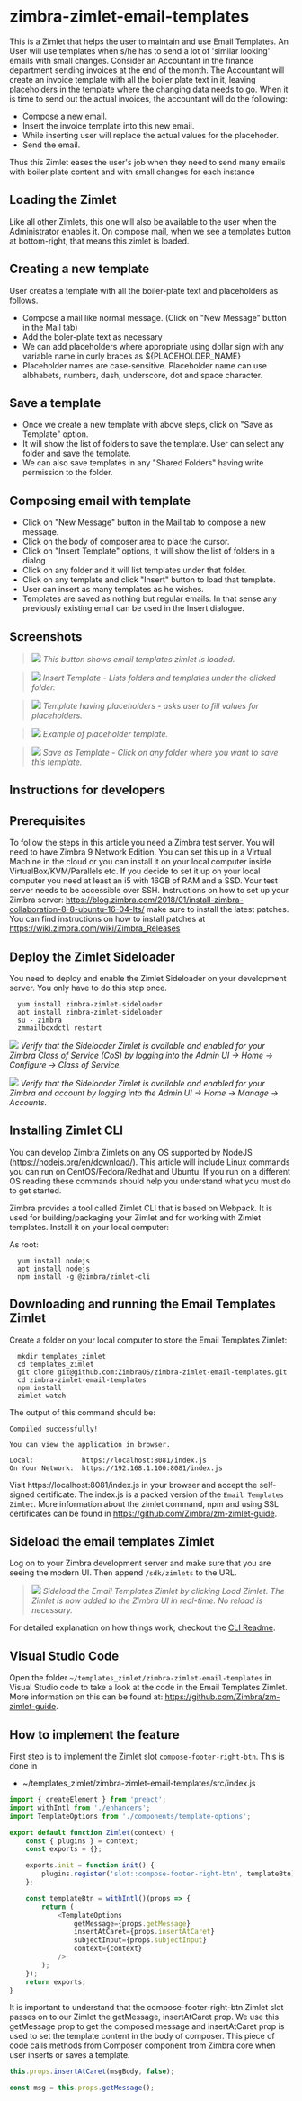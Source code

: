 # zimbra-zimlet-email-templates
This is a Zimlet that helps the user to maintain and use Email Templates. An User will use templates when s/he has to send a lot of 'similar looking' emails with small changes. Consider an Accountant in the finance department sending invoices at the end of the month. The Accountant will create an invoice template with all the boiler plate text in it, leaving placeholders in the template where the changing data needs to go. When it is time to send out the actual invoices, the accountant will do the following:
* Compose a new email.
* Insert the invoice template into this new email.
* While inserting user will replace the actual values for the placehoder.
* Send the email.

Thus this Zimlet eases the user's job when they need to send many emails with boiler plate content and with small changes for each instance

## Loading the Zimlet
Like all other Zimlets, this one will also be available to the user when the Administrator enables it.
On compose mail, when we see a templates button at bottom-right, that means this zimlet is loaded.

## Creating a new template
User creates a template with all the boiler-plate text and placeholders as follows.
* Compose a mail like normal message. (Click on "New Message" button in the Mail tab)
* Add the boler-plate text as necessary
* We can add placeholders where appropriate using dollar sign with any variable name in curly braces as ${PLACEHOLDER_NAME}
* Placeholder names are case-sensitive. Placeholder name can use albhabets, numbers, dash, underscore, dot and space character.

## Save a template
* Once we create a new template with above steps, click on "Save as Template" option.
* It will show the list of folders to save the template. User can select any folder and save the template.
* We can also save templates in any "Shared Folders" having write permission to the folder.

## Composing email with template
* Click on "New Message" button in the Mail tab to compose a new message.
* Click on the body of composer area to place the cursor.
* Click on "Insert Template" options, it will show the list of folders in a dialog 
* Click on any folder and it will list templates under that folder.
* Click on any template and click "Insert" button to load that template.
* User can insert as many templates as he wishes.
* Templates are saved as nothing but regular emails. In that sense any previously existing email can be used in the Insert dialogue.

## Screenshots
> ![](screenshots/zimlet-button.png)
*This button shows email templates zimlet is loaded.*

> ![](screenshots/insert-dialog.png)
*Insert Template - Lists folders and templates under the clicked folder.*

> ![](screenshots/placeholder-dialog.png)
*Template having placeholders - asks user to fill values for placeholders.*

> ![](screenshots/template_converted.png)
*Example of placeholder template.*

> ![](screenshots/save-template.png)
*Save as Template - Click on any folder where you want to save this template.*

## Instructions for developers

## Prerequisites 

To follow the steps in this article you need a Zimbra test server. You will need to have Zimbra 9 Network Edition. You can set this up in a Virtual Machine in the cloud or you can install it on your local computer inside VirtualBox/KVM/Parallels etc. If you decide to set it up on your local computer you need at least an i5 with 16GB of RAM and a SSD. Your test server needs to be accessible over SSH. Instructions on how to set up your Zimbra server: https://blog.zimbra.com/2018/01/install-zimbra-collaboration-8-8-ubuntu-16-04-lts/ make sure to install the latest patches. You can find instructions on how to install patches at https://wiki.zimbra.com/wiki/Zimbra_Releases

## Deploy the Zimlet Sideloader

You need to deploy and enable the Zimlet Sideloader on your development server. You only have to do this step once. 

      yum install zimbra-zimlet-sideloader
      apt install zimbra-zimlet-sideloader
      su - zimbra
      zmmailboxdctl restart

![](screenshots/01-COS-Zimlet.png)
*Verify that the Sideloader Zimlet is available and enabled for your Zimbra Class of Service (CoS) by logging into the Admin UI -> Home -> Configure -> Class of Service.*

![](screenshots/02-User-Zimlet.png)
*Verify that the Sideloader Zimlet is available and enabled for your Zimbra and account by logging into the Admin UI -> Home -> Manage -> Accounts.*

## Installing Zimlet CLI

You can develop Zimbra Zimlets on any OS supported by NodeJS (https://nodejs.org/en/download/). This article will include Linux commands you can run on CentOS/Fedora/Redhat and Ubuntu. If you run on a different OS reading these commands should help you understand what you must do to get started. 

Zimbra provides a tool called Zimlet CLI that is based on Webpack. It is used for building/packaging your Zimlet and for working with Zimlet templates. Install it on your local computer:

As root:

      yum install nodejs
      apt install nodejs
      npm install -g @zimbra/zimlet-cli


## Downloading and running the Email Templates Zimlet

Create a folder on your local computer to store the Email Templates Zimlet:

      mkdir templates_zimlet
      cd templates_zimlet
      git clone git@github.com:ZimbraOS/zimbra-zimlet-email-templates.git
      cd zimbra-zimlet-email-templates
      npm install
      zimlet watch

The output of this command should be:

```
Compiled successfully!

You can view the application in browser.

Local:            https://localhost:8081/index.js
On Your Network:  https://192.168.1.100:8081/index.js
```

Visit https://localhost:8081/index.js in your browser and accept the self-signed certificate. The index.js is a packed version of the `Email Templates Zimlet`. More information about the zimlet command, npm and using SSL certificates can be found in https://github.com/Zimbra/zm-zimlet-guide. 

## Sideload the email templates Zimlet

Log on to your Zimbra development server and make sure that you are seeing the modern UI. Then append `/sdk/zimlets` to the URL.

> ![](screenshots/03-Sideload.png)
*Sideload the Email Templates Zimlet by clicking Load Zimlet. The Zimlet is now added to the Zimbra UI in real-time. No reload is necessary.*

For detailed explanation on how things work, checkout the [CLI Readme](https://github.com/zimbra/zimlet-cli/blob/master/README.md).

## Visual Studio Code

Open the folder `~/templates_zimlet/zimbra-zimlet-email-templates` in Visual Studio code to take a look at the code in the Email Templates Zimlet. More information on this can be found at: https://github.com/Zimbra/zm-zimlet-guide.

## How to implement the feature

First step is to implement the Zimlet slot `compose-footer-right-btn`. This is done in 

* ~/templates_zimlet/zimbra-zimlet-email-templates/src/index.js

```javascript
import { createElement } from 'preact';
import withIntl from './enhancers';
import TemplateOptions from './components/template-options';

export default function Zimlet(context) {
	const { plugins } = context;
	const exports = {};

	exports.init = function init() {
		plugins.register('slot::compose-footer-right-btn', templateBtn);
	};

	const templateBtn = withIntl()(props => {
		return (
			<TemplateOptions
				getMessage={props.getMessage}
				insertAtCaret={props.insertAtCaret}
				subjectInput={props.subjectInput}
				context={context}
			/>
		);
	});
	return exports;
}

```

It is important to understand that the compose-footer-right-btn Zimlet slot passes on to our Zimlet the getMessage, insertAtCaret prop. We use this getMessage prop to get the composed message and insertAtCaret prop is used to set the template content in the body of composer. This piece of code calls methods from Composer component from Zimbra core when user inserts or saves a template.

```javascript
this.props.insertAtCaret(msgBody, false);
```

```javascript
const msg = this.props.getMessage();
```
